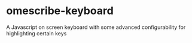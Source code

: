 omescribe-keyboard
==================

A Javascript on screen keyboard with some advanced configurability for highlighting certain keys